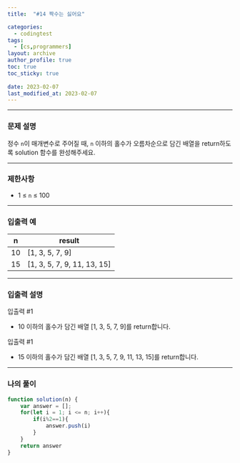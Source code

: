 ```yaml
---
title:  "#14 짝수는 싫어요"

categories:
  - codingtest
tags:
  - [cs,programmers]
layout: archive
author_profile: true
toc: true
toc_sticky: true
 
date: 2023-02-07
last_modified_at: 2023-02-07
---
```

---

### 문제 설명

정수 `n`이 매개변수로 주어질 때, `n` 이하의 홀수가 오름차순으로 담긴 배열을 return하도록 solution 함수를 완성해주세요.

---

### 제한사항

- 1 ≤ `n` ≤ 100

---

### 입출력 예

| n | result |
| --- | --- |
| 10 | [1, 3, 5, 7, 9] |
| 15 | [1, 3, 5, 7, 9, 11, 13, 15] |

---

### 입출력 설명

입출력 #1

- 10 이하의 홀수가 담긴 배열 [1, 3, 5, 7, 9]를 return합니다.

입출력 #1

- 15 이하의 홀수가 담긴 배열 [1, 3, 5, 7, 9, 11, 13, 15]를 return합니다.

---

### 나의 풀이

```jsx
function solution(n) {
    var answer = [];
    for(let i = 1; i <= n; i++){
        if(i%2==1){
            answer.push(i)
        }
    } 
    return answer
}
```